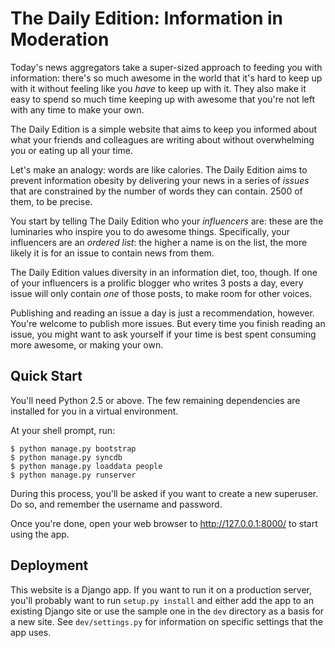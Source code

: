 # The Daily Edition: Information in Moderation

Today's news aggregators take a super-sized approach to feeding you with
information: there's so much awesome in the world that it's hard to keep up
with it without feeling like you *have* to keep up with it. They also make it
easy to spend so much time keeping up with awesome that you're not left with
any time to make your own.

The Daily Edition is a simple website that aims to keep you informed about
what your friends and colleagues are writing about without overwhelming you or
eating up all your time.

Let's make an analogy: words are like calories. The Daily Edition aims to
prevent information obesity by delivering your news in a series of *issues*
that are constrained by the number of words they can contain. 2500 of them, to
be precise.

You start by telling The Daily Edition who your *influencers* are: these are
the luminaries who inspire you to do awesome things. Specifically, your
influencers are an *ordered list*: the higher a name is on the list, the more
likely it is for an issue to contain news from them.

The Daily Edition values diversity in an information diet, too, though. If one
of your influencers is a prolific blogger who writes 3 posts a day, every
issue will only contain *one* of those posts, to make room for other voices.

Publishing and reading an issue a day is just a recommendation, however.
You're welcome to publish more issues. But every time you finish reading an
issue, you might want to ask yourself if your time is best spent consuming
more awesome, or making your own.

## Quick Start

You'll need Python 2.5 or above. The few remaining dependencies are installed for you in a virtual environment.

At your shell prompt, run:

    $ python manage.py bootstrap
    $ python manage.py syncdb
    $ python manage.py loaddata people
    $ python manage.py runserver

During this process, you'll be asked if you want to create a new superuser. Do
so, and remember the username and password.

Once you're done, open your web browser to http://127.0.0.1:8000/ to start
using the app.

## Deployment

This website is a Django app. If you want to run it on a production server,
you'll probably want to run `setup.py install` and either add the app to an
existing Django site or use the sample one in the `dev` directory as a basis
for a new site. See `dev/settings.py` for information on specific settings
that the app uses.
